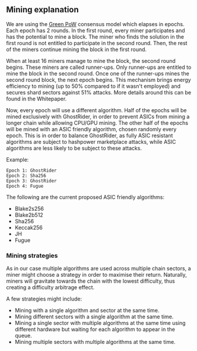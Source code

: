 ## Mining explanation
We are using the [Green PoW](https://arxiv.org/pdf/2007.04086.pdf) consensus model which elapses in epochs. Each epoch has 2 rounds. In the first round, every miner participates and has the potential to mine a block. The miner who finds the solution in the first round is not entitled to participate in the second round. Then, the rest of the miners continue mining the block in the first round. 

When at least 16 miners manage to mine the block, the second round begins. These miners are called runner-ups. Only runner-ups are entitled to mine the block in the second round. Once one of the runner-ups mines the second round block, the next epoch begins. This mechanism brings energy efficiency to mining (up to 50% compared to if it wasn't employed) and secures shard sectors against 51% attacks. More details around this can be found in the Whitepaper. 

Now, every epoch will use a different algorithm. Half of the epochs will be mined exclusively with GhostRider, in order to prevent ASICs from mining a longer chain while allowing CPU/GPU mining. The other half of the epochs will be mined with an ASIC friendly algorithm, chosen randomly every epoch. This is in order to balance GhostRider, as fully ASIC resistant algorithms are subject to hashpower marketplace attacks, while ASIC algorithms are less likely to be subject to these attacks. 

Example:
```
Epoch 1: GhostRider
Epoch 2: Sha256
Epoch 3: GhostRider
Epoch 4: Fugue
```

The following are the current proposed ASIC friendly algorithms:
* Blake2s256
* Blake2b512
* Sha256
* Keccak256
* JH
* Fugue

### Mining strategies
As in our case multiple algorithms are used across multiple chain sectors, a miner might choose a strategy in order to maximise their return. Naturally, miners will gravitate towards the chain with the lowest difficulty, thus creating a difficulty arbitrage effect.

A few strategies might include:
* Mining with a single algorithm and sector at the same time.
* Mining different sectors with a single algorithm at the same time.
* Mining a single sector with multiple algorithms at the same time using different hardware but waiting for each algorithm to appear in the queue.
* Mining multiple sectors with multiple algorithms at the same time.
